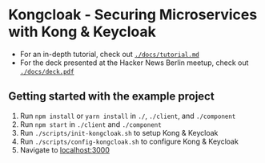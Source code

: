 Kongcloak - Securing Microservices with Kong & Keycloak
=======================================================

* For an in-depth tutorial, check out [`./docs/tutorial.md`](https://github.com/Wiredcraft/kongcloak/blob/master/docs/tutorial.md)
* For the deck presented at the Hacker News Berlin meetup, check out
[`./docs/deck.pdf`](https://github.com/Wiredcraft/kongcloak/blob/master/docs/deck.pdf)

## Getting started with the example project
1. Run `npm install` or `yarn install` in `./`, `./client`, and `./component`
2. Run `npm start` in `./client` and `./component`
3. Run `./scripts/init-kongcloak.sh` to setup Kong & Keycloak
4. Run `./scripts/config-kongcloak.sh` to configure Kong & Keycloak
5. Navigate to [localhost:3000](http://localhost:3000)

